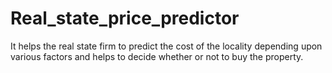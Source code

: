 # Real_state_price_predictor
It helps the real state firm to predict the cost of the locality  depending upon various factors and helps to decide whether or not to buy the property. 
